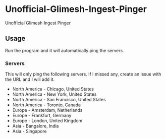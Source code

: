 # Unofficial-Glimesh-Ingest-Pinger
Unofficial Glimesh Ingest Pinger

## Usage

Run the program and it will automatically ping the servers.


### Servers

This will only ping the following servers.
If I missed any, create an issue with the URL and I will add it.

* North America - Chicago, United States
* North America - New York, United States
* North America - San Francisco, United States
* North America - Toronto, Canada
* Europe - Amsterdam, Netherlands
* Europe - Frankfurt, Germany
* Europe - London, United Kingdom
* Asia - Bangalore, India
* Asia - Singapore
